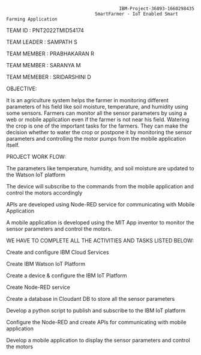                                               IBM-Project-36893-1660298435
                                     SmartFarmer - IoT Enabled Smart Farming Application


TEAM ID : PNT2022TMID54174

TEAM LEADER : SAMPATH S

TEAM MEMBER : PRABHAKARAN R

TEAM MEMBER : SARANYA M

TEAM MEMEBER : SRIDARSHINI D

OBJECTIVE:

It is an agriculture system helps the farmer in monitoring different parameters of his field like soil moisture, temperature, and humidity using some sensors. Farmers can monitor all the sensor parameters by using a web or mobile application even if the farmer is not near his field. Watering the crop is one of the important tasks for the farmers. They can make the decision whether to water the crop or postpone it by monitoring the sensor parameters and controlling the motor pumps from the mobile application itself.

PROJECT WORK FLOW:

The parameters like temperature, humidity, and soil moisture are updated to the Watson IoT platform

The device will subscribe to the commands from the mobile application and control the motors accordingly

APIs are developed using Node-RED service for communicating with Mobile Application

A mobile application is developed using the MIT App inventor to monitor the sensor parameters and control the motors.

WE HAVE TO COMPLETE ALL THE ACTIVITIES AND TASKS LISTED BELOW:

Create and configure IBM Cloud Services

Create IBM Watson IoT Platform

Create a device & configure the IBM IoT Platform

Create Node-RED service

Create a database in Cloudant DB to store all the sensor parameters

Develop a python script to publish and subscribe to the IBM IoT platform

Configure the Node-RED and create APIs for communicating with mobile application

Develop a mobile application to display the sensor parameters and control the motors
